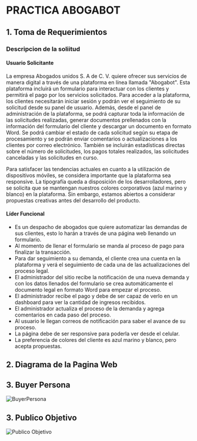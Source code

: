 # PRACTICA ABOGABOT 

## **1. Toma de Requerimientos**

### **Descripcion de la soliitud**
#### ****Usuario Solicitante****
La empresa Abogados unidos S. A de C. V. quiere ofrecer sus servicios de manera digital a través de una plataforma en línea llamada "Abogabot". Esta plataforma incluirá un formulario para interactuar con los clientes y permitirá el pago por los servicios solicitados. Para acceder a la plataforma, los clientes necesitarán iniciar sesión y podrán ver el seguimiento de su solicitud desde su panel de usuario. Además, desde el panel de administración de la plataforma, se podrá capturar toda la información de las solicitudes realizadas, generar documentos prellenados con la información del formulario del cliente y descargar un documento en formato Word. Se podrá cambiar el estado de cada solicitud según su etapa de procesamiento y se podrán enviar comentarios o actualizaciones a los clientes por correo electrónico. También se incluirán estadísticas directas sobre el número de solicitudes, los pagos totales realizados, las solicitudes canceladas y las solicitudes en curso.

Para satisfacer las tendencias actuales en cuanto a la utilización de dispositivos móviles, se considera importante que la plataforma sea responsive. La tipografía queda a disposición de los desarrolladores, pero se solicita que se mantengan nuestros colores corporativos (azul marino y blanco) en la plataforma. Sin embargo, estamos abiertos a considerar propuestas creativas antes del desarrollo del producto.


#### ****Líder Funcional****

- Es un despacho de abogados que quiere automatizar las demandas de sus clientes, esto lo harán a través de una página web llenando un formulario.
- Al momento de llenar el formulario se manda al proceso de pago para finalizar la transacción.
- Para dar seguimiento a su demanda, el cliente crea una cuenta en la plataforma y verá el seguimiento de cada una de las actualizaciones del proceso legal.
- El administrador del sitio recibe la notificación de una nueva demanda y con los datos llenados del formulario se crea automáticamente el documento legal en formato Word para empezar el proceso.
- El administrador recibe el pago y debe de ser capaz de verlo en un dashboard para ver la cantidad de ingresos recibidos.
- El administrador actualiza el proceso de la demanda y agrega comentarios en cada paso del proceso.
- Al usuario le llegan correos de notificación para saber el avance de su proceso.
- La página debe de ser responsive para poderla ver desde el celular.
- La preferencia de colores del cliente es azul marino y blanco, pero acepta propuestas.


## **2. Diagrama de la Pagina Web**

## **3. Buyer Persona**
![BuyerPersona](./images/BuyerPersona.jpg)
## **3. Publico Objetivo**
![Publico Objetivo](./images/)
